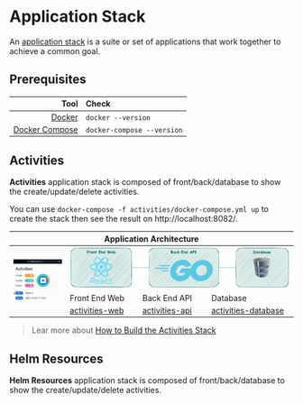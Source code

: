 # Application Stack

An [application stack](https://www.techopedia.com/definition/6010/application-stack) is a suite or set of applications that work together to achieve a common goal.

## Prerequisites

|                                               Tool | Check                      |
| -------------------------------------------------: | :------------------------- |
|                  [Docker](https://www.docker.com/) | `docker --version`         |
| [Docker Compose](https://docs.docker.com/compose/) | `docker-compose --version` |

## Activities

**Activities** application stack is composed of front/back/database to show the create/update/delete activities.

You can use `docker-compose -f activities/docker-compose.yml up` to create the stack then see the result on http://localhost:8082/.

<table>
<thead>
  <tr>
    <th colspan="4">Application Architecture </th>
  </tr>
</thead>
<tbody>
  <tr>
    <td rowspan="3"><img src="activities/.data/activities.gif" alt="app"  width="200"></td>
    <td colspan="3"><img src=".data/architecture.png" width="600"></td>
  </tr>
  <tr>
    <td>Front End Web</td>
    <td>Back End API</td>
    <td>Database</td>
  </tr>
  <tr>
    <td ><a href="https://github.com/niehaitao/activities-web" target="_blank" rel="noopener noreferrer">activities-web</a></td>
    <td ><a href="https://github.com/niehaitao/activities-api" target="_blank" rel="noopener noreferrer">activities-api</a></td>
    <td ><a href="activities/init-db.sql" target="_blank" rel="noopener noreferrer">activities-database</a></td>
  </tr>
</tbody>
</table>



> Lear more about [How to Build the Activities Stack](activities/README.md)

## Helm Resources

**Helm Resources** application stack is composed of front/back/database to show the create/update/delete activities.
